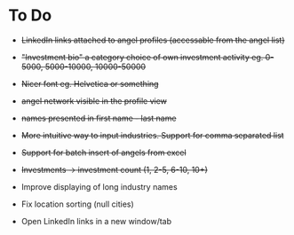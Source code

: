 # To Do
* ~~LinkedIn links attached to angel profiles (accessable from the angel list)~~
* ~~"Investment bio" a category choice of own investment activity eg. 0-5000, 5000-10000, 10000-50000~~
* ~~Nicer font eg. Helvetica or something~~
* ~~angel network visible in the profile view~~ 
* ~~names presented in first name - last name~~
* ~~More intuitive way to input industries. Support for comma separated list~~
* ~~Support for batch insert of angels from excel~~
* ~~Investments -> investment count (1, 2-5, 6-10, 10+)~~

* Improve displaying of long industry names
* Fix location sorting (null cities)
* Open LinkedIn links in a new window/tab